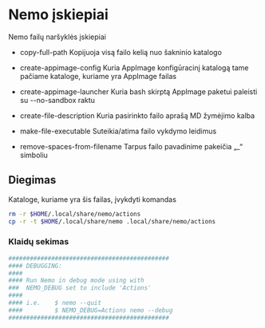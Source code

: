 # Nemo įskiepiai

Nemo failų naršyklės įskiepiai

* copy-full-path
  Kopijuoja visą failo kelią nuo šakninio katalogo

* create-appimage-config
  Kuria AppImage konfigūracinį katalogą tame pačiame kataloge, kuriame yra AppImage failas

* create-appimage-launcher
  Kuria bash skirptą AppImage paketui paleisti su --no-sandbox raktu

* create-file-description
  Kuria pasirinkto failo aprašą MD žymėjimo kalba

* make-file-executable
  Suteikia/atima failo vykdymo leidimus

* remove-spaces-from-filename
  Tarpus failo pavadinime pakeičia „_“ simboliu

## Diegimas

Kataloge, kuriame yra šis failas, įvykdyti komandas

```bash
rm -r $HOME/.local/share/nemo/actions
cp -r -t $HOME/.local/share/nemo .local/share/nemo/actions
```

### Klaidų sekimas

```bash
#############################################
#### DEBUGGING:
####
#### Run Nemo in debug mode using with
###  NEMO_DEBUG set to include 'Actions'
####
#### i.e.    $ nemo --quit
####         $ NEMO_DEBUG=Actions nemo --debug
#############################################
```
